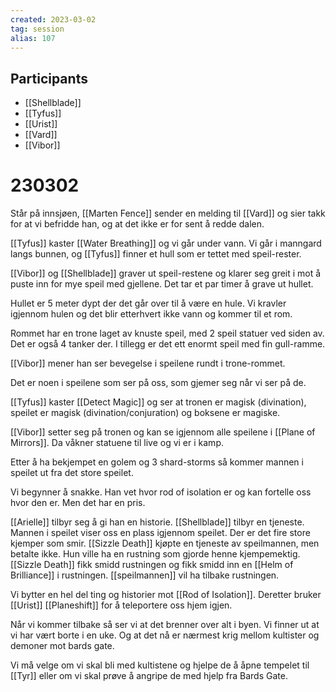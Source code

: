 ```yaml
---
created: 2023-03-02
tag: session
alias: 107
---
```


## Participants
- [[Shellblade]]
- [[Tyfus]]
- [[Urist]]
- [[Vard]]
- [[Vibor]]

# 230302
Står på innsjøen, [[Marten Fence]] sender en melding til [[Vard]] og sier takk for at vi befridde han, og at det ikke er for sent å redde dalen.

[[Tyfus]] kaster [[Water Breathing]] og vi går under vann. Vi går i manngard langs bunnen, og [[Tyfus]] finner et hull som er tettet med speil-rester. 

[[Vibor]] og [[Shellblade]] graver ut speil-restene og klarer seg greit i mot å puste inn for mye speil med gjellene. Det tar et par timer å grave ut hullet.

Hullet er 5 meter dypt der det går over til å være en hule. Vi kravler igjennom hulen og det blir etterhvert ikke vann og kommer til et rom.

Rommet har en trone laget av knuste speil, med 2 speil statuer ved siden av. Det er også 4 tanker der. I tillegg er det ett enormt speil med fin gull-ramme.

[[Vibor]] mener han ser bevegelse i speilene rundt i trone-rommet. 

Det er noen i speilene som ser på oss, som gjemer seg når vi ser på de.

[[Tyfus]] kaster [[Detect Magic]] og ser at tronen er magisk (divination), speilet er magisk (divination/conjuration) og boksene er magiske.

[[Vibor]] setter seg på tronen og kan se igjennom alle speilene i [[Plane of Mirrors]]. Da våkner statuene til live og vi er i kamp.

Etter å ha bekjempet en golem og 3 shard-storms så kommer mannen i speilet ut fra det store speilet. 

Vi begynner å snakke. Han vet hvor rod of isolation er og kan fortelle oss hvor den er. Men det har en pris.

[[Arielle]] tilbyr seg å gi han en historie. [[Shellblade]] tilbyr en tjeneste. Mannen i speilet viser oss en plass igjennom speilet. Der er det fire store kjemper som smir. [[Sizzle Death]] kjøpte en tjeneste av speilmannen, men betalte ikke. Hun ville ha en rustning som gjorde henne kjempemektig. [[Sizzle Death]] fikk smidd rustningen og fikk smidd inn en [[Helm of Brilliance]] i rustningen. [[speilmannen]] vil ha tilbake rustningen. 

Vi bytter en hel del ting og historier mot [[Rod of Isolation]]. Deretter bruker [[Urist]] [[Planeshift]] for å teleportere oss hjem igjen.

Når vi kommer tilbake så ser vi at det brenner over alt i byen. Vi finner ut at vi har vært borte i en uke. Og at det nå er nærmest krig mellom kultister og demoner mot bards gate.

Vi må velge om vi skal bli med kultistene og hjelpe de å åpne tempelet til [[Tyr]] eller om vi skal prøve å angripe de med hjelp fra Bards Gate.